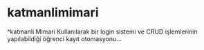 # katmanlimimari
^katmanli Mimari Kullanılarak bir login sistemi ve CRUD işlemlerinin yapılabildiği öğrenci kayıt otomasyonu...
